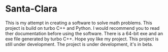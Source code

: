 # Santa-Clara
This is my attempt in creating a software to solve math problems. This project is build on turbo C++ and Python. I would recommend you to read ther documentation before using the software. There is a 64-bit exe and an exe file generated by turbo C++. Hope yoy like my project. This project is still under development. The project is under development, it's in beta.

 
